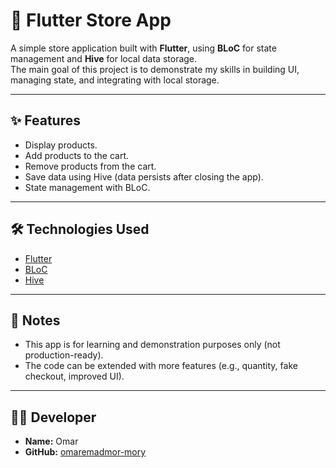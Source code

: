 # 🛒 Flutter Store App

A simple store application built with **Flutter**, using **BLoC** for state management and **Hive** for local data storage.  
The main goal of this project is to demonstrate my skills in building UI, managing state, and integrating with local storage.

---

## ✨ Features

- Display products.  
- Add products to the cart.  
- Remove products from the cart.  
- Save data using Hive (data persists after closing the app).  
- State management with BLoC.  

---

## 🛠️ Technologies Used

- [Flutter](https://flutter.dev/)  
- [BLoC](https://bloclibrary.dev/#/)  
- [Hive](https://docs.hivedb.dev/)  

---

## 📌 Notes

- This app is for learning and demonstration purposes only (not production-ready).  
- The code can be extended with more features (e.g., quantity, fake checkout, improved UI).  

---

## 👨‍💻 Developer

- **Name:** Omar  
- **GitHub:** [omaremadmor-mory](https://github.com/omaremadmor-mory)  

